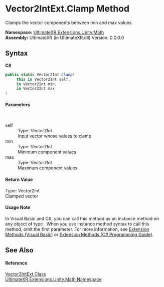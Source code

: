 # Vector2IntExt.Clamp Method 
 

Clamps the vector components between min and max values.

**Namespace:**&nbsp;<a href="N_UltimateXR_Extensions_Unity_Math">UltimateXR.Extensions.Unity.Math</a><br />**Assembly:**&nbsp;UltimateXR (in UltimateXR.dll) Version: 0.0.0.0

## Syntax

**C#**<br />
``` C#
public static Vector2Int Clamp(
	 this in Vector2Int self,
	 in Vector2Int min,
	 in Vector2Int max
)
```


#### Parameters
&nbsp;<dl><dt>self</dt><dd>Type: Vector2Int<br />Input vector whose values to clamp</dd><dt>min</dt><dd>Type: Vector2Int<br />Minimum component values</dd><dt>max</dt><dd>Type: Vector2Int<br />Maximum component values</dd></dl>

#### Return Value
Type: Vector2Int<br />Clamped vector

#### Usage Note
In Visual Basic and C#, you can call this method as an instance method on any object of type . When you use instance method syntax to call this method, omit the first parameter. For more information, see <a href="https://docs.microsoft.com/dotnet/visual-basic/programming-guide/language-features/procedures/extension-methods" target="_blank" rel="noopener noreferrer">Extension Methods (Visual Basic)</a> or <a href="https://docs.microsoft.com/dotnet/csharp/programming-guide/classes-and-structs/extension-methods" target="_blank" rel="noopener noreferrer">Extension Methods (C# Programming Guide)</a>.

## See Also


#### Reference
<a href="T_UltimateXR_Extensions_Unity_Math_Vector2IntExt">Vector2IntExt Class</a><br /><a href="N_UltimateXR_Extensions_Unity_Math">UltimateXR.Extensions.Unity.Math Namespace</a><br />